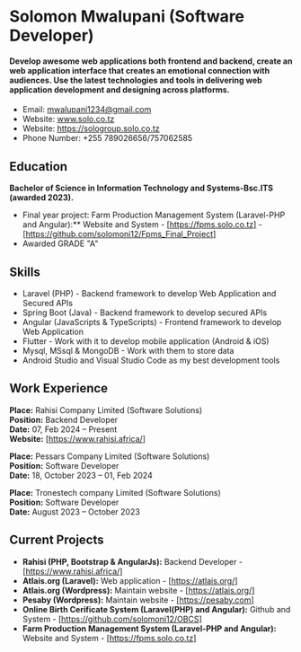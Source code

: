Solomon Mwalupani (Software Developer)
======
#### Develop awesome web applications both frontend and backend, create an web application interface that creates an emotional connection with audiences. Use the latest technologies and tools in delivering web application development and designing across platforms.
- Email: mwalupani1234@gmail.com
- Website: www.solo.co.tz
- Website: https://sologroup.solo.co.tz
- Phone Number: +255 789026656/757062585


Education
---------
**Bachelor of Science in Information Technology and Systems-Bsc.ITS (awarded 2023).**
- Final year project: Farm Production Management System (Laravel-PHP and Angular):** Website and System - [https://fpms.solo.co.tz] - [https://github.com/solomoni12/Fpms_Final_Project]
- Awarded GRADE "A"

Skills
------
- Laravel (PHP) - Backend framework to develop Web Application and Secured APIs
- Spring Boot (Java) - Backend framework to develop secured APIs
- Angular (JavaScripts & TypeScripts) - Frontend framework to develop Web Application
- Flutter - Work with it to develop mobile application (Android & iOS)
- Mysql, MSsql & MongoDB - Work with them to store data
- Android Studio and Visual Studio Code as my best development tools

Work Experience
------
**Place:** Rahisi Company Limited (Software Solutions)<br/>
**Position:** Backend Developer<br/>
**Date:** 07, Feb 2024 – Present<br/>
**Website:** [https://www.rahisi.africa/]

**Place:** Pessars Company Limited (Software Solutions)<br/>
**Position:** Software Developer<br/>
**Date:** 18, October 2023 – 01, Feb 2024<br/>

**Place:** Tronestech company Limited (Software Solutions)<br/>
**Position:** Software Developer<br/>
**Date:** August 2023 – October 2023<br/>

Current Projects
------
- **Rahisi (PHP, Bootstrap & AngularJs):** Backend Developer - [https://www.rahisi.africa/]
- **Atlais.org (Laravel):** Web application - [https://atlais.org/]
- **Atlais.org (Wordpress):** Maintain website - [https://atlais.org/]
- **Pesaby (Wordpress):** Maintain website - [https://pesaby.com]
- **Online Birth Cerificate System (Laravel(PHP) and Angular):** Github and System - [https://github.com/solomoni12/OBCS]
- **Farm Production Management System (Laravel-PHP and Angular):** Website and System - [https://fpms.solo.co.tz]

